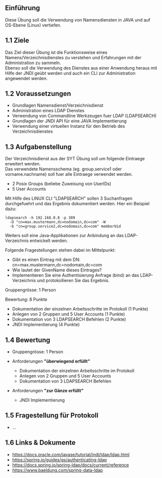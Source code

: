 ## Einführung

Diese Übung soll die Verwendung von Namensdiensten in JAVA und auf OS-Ebene (Linux) vertiefen.

## 1.1 Ziele

Das Ziel dieser Übung ist die Funktionsweise eines Namens/Verzeichnisdienstes zu verstehen und Erfahrungen mit der Administration zu sammeln.  
Ebenso soll die Verwendung des Dienstes aus einer Anwendung heraus mit Hilfe der JNDI geübt werden und auch ein CLI zur Administration angewendet werden.

## 1.2 Voraussetzungen

* Grundlagen Namensdienst/Verzeichnisdienst
* Administration eines LDAP Dienstes
* Verwendung von Commandline Werkzeugen fuer LDAP (LDAPSEARCH)
* Grundlagen der JNDI API für eine JAVA Implementierung
* Verwendung einer virtuellen Instanz für den Betrieb des Verzeichnisdienstes

## 1.3 Aufgabenstellung

Der Verzeichnisdienst aus der SYT Übung soll um folgende Eintraege erweitert werden.  
Das verwendete Namensschema (eg. group.service1 oder vorname.nachname) soll fuer alle Eintraege verwendet werden.

* 2 Posix Groups (beliebe Zuweisung von UserIDs)
* 5 User Accounts


Mit Hilfe des LINUX CLI "LDAPSEARCH" sollen 3 Suchanfragen durchgefuehrt und das Ergebnis dokumentiert werden. Hier ein Beispiel dazu: 

```
ldapsearch -h 192.168.0.8 -p 389  
  -D "cn=max.mustermann,dc=nodomain,dc=com" -W  
  -b "cn=group.service2,dc=nodomain,dc=com" memberUid
````

Weiters soll eine Java-Applikationen zur Anbindung an das LDAP-Verzeichnis entwickelt werden.  

Folgende Fragestellungen stehen dabei im Mittelpunkt:
* Gibt es einen Eintrag mit dem DN: cn=max.mustermann,dc=nodomain,dc=com
* Wie lautet der GivenName dieses Eintrages?
* Implementieren Sie eine Authentisierung Anfrage (bind) an das LDAP-Verzeichnis und protokollieren Sie das Ergebnis.


Gruppengrösse: 1 Person

Bewertung: 8 Punkte
- Dokumentation der einzelnen Arbeitsschritte im Protokoll (1 Punkte)
- Anlegen von 2 Gruppen und 5 User Accounts (1 Punkte)
- Dokumentation von 3 LDAPSEARCH Befehlen (2 Punkte)
- JNDI Implementierung (4 Punkte)

## 1.4 Bewertung  

 *   Gruppengrösse: 1 Person  
 *   Anforderungen **"überwiegend erfüllt"**
	 *   Dokumentation der einzelnen Arbeitsschritte im Protokoll 
	 *   Anlegen von 2 Gruppen und 5 User Accounts
	 *   Dokumentation von 3 LDAPSEARCH Befehlen

 *   Anforderungen **"zur Gänze erfüllt"**
	 *   JNDI Implementierung

## 1.5 Fragestellung für Protokoll

*   ...

## 1.6 Links & Dokumente

*   https://docs.oracle.com/javase/tutorial/jndi/ldap/ldap.html  
*   https://spring.io/guides/gs/authenticating-ldap  
*   https://docs.spring.io/spring-ldap/docs/current/reference  
*   https://www.baeldung.com/spring-data-ldap   

 
